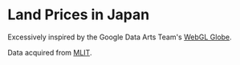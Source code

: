 # Land Prices in Japan

Excessively inspired by the Google Data Arts Team's [WebGL Globe](http://www.chromeexperiments.com/globe).

Data acquired from [MLIT](http://www.land.mlit.go.jp/webland/).